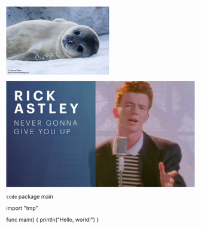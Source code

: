 ![Phoque](phoque.jpg)

[![rick](rickashley.jpg)](https://www.google.com/url?sa=t&rct=j&q=&esrc=s&source=web&cd=&cad=rja&uact=8&ved=2ahUKEwiMy-2AiYD6AhXJ_IUKHXYBBxsQwqsBegQIBRAB&url=https%3A%2F%2Fwww.youtube.com%2Fwatch%3Fv%3DdQw4w9WgXcQ&usg=AOvVaw0aHtehaphMhOCAkCydRLZU)

`code`
package main

import "tmp"

func main() {
  println("Hello, world!")
}
